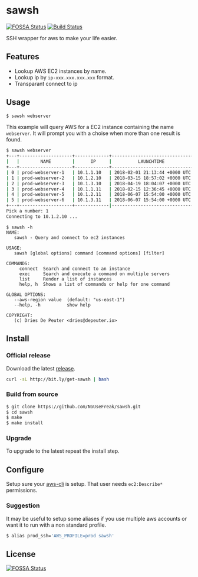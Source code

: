 # sawsh
[![FOSSA Status](https://app.fossa.io/api/projects/git%2Bgithub.com%2FNoUseFreak%2Fsawsh.svg?type=shield)](https://app.fossa.io/projects/git%2Bgithub.com%2FNoUseFreak%2Fsawsh?ref=badge_shield)
[![Build Status](https://travis-ci.org/NoUseFreak/sawsh.svg?branch=master)](https://travis-ci.org/NoUseFreak/sawsh)

SSH wrapper for aws to make your life easier.

## Features

 - Lookup AWS EC2 instances by name.
 - Lookup ip by `ip-xxx.xxx.xxx.xxx` format.
 - Transparant connect to ip

## Usage

```sh
$ sawsh webserver
```

This example will query AWS for a EC2 instance containing the name `webserver`. It will prompt you with a choise when
more than one result is found.

```sh
$ sawsh webserver
+---+--------------------+-------------+-------------------------------+
|   |        NAME        |      IP     |          LAUNCHTIME           |
+---+--------------------+-------------+-------------------------------+
| 0 | prod-webserver-1   | 10.1.1.10   | 2018-02-01 21:13:44 +0000 UTC |
| 1 | prod-webserver-2   | 10.1.2.10   | 2018-03-15 18:57:02 +0000 UTC |
| 2 | prod-webserver-3   | 10.1.3.10   | 2018-04-19 18:04:07 +0000 UTC |
| 3 | prod-webserver-4   | 10.1.1.11   | 2018-02-15 12:36:45 +0000 UTC |
| 4 | prod-webserver-5   | 10.1.2.11   | 2018-06-07 15:54:00 +0000 UTC |
| 5 | prod-webserver-6   | 10.1.3.11   | 2018-06-07 15:54:00 +0000 UTC |
+---+--------------------+-------------|-------------------------------+
Pick a number: 1
Connecting to 10.1.2.10 ...
```

```
$ sawsh -h
NAME:
   sawsh - Query and connect to ec2 instances

USAGE:
   sawsh [global options] command [command options] [filter]

COMMANDS:
     connect  Search and connect to an instance
     exec     Search and execute a command on multiple servers
     list     Render a list of instances
     help, h  Shows a list of commands or help for one command

GLOBAL OPTIONS:
   --aws-region value  (default: "us-east-1")
   --help, -h          show help

COPYRIGHT:
   (c) Dries De Peuter <dries@depeuter.io>

```

## Install

### Official release

Download the latest [release](https://github.com/NoUseFreak/sawsh/releases).

```bash
curl -sL http://bit.ly/get-sawsh | bash
```

### Build from source

```sh
$ git clone https://github.com/NoUseFreak/sawsh.git
$ cd sawsh
$ make
$ make install
```

### Upgrade

To upgrade to the latest repeat the install step.

## Configure

Setup sure your [aws-cli](http://docs.aws.amazon.com/cli/latest/userguide/cli-chap-getting-started.html) is setup. That user needs `ec2:Describe*` permissions.

### Suggestion

It may be useful to setup some aliases if you use multiple aws accounts or want it to run with a non standard profile. 

```sh
$ alias prod_ssh='AWS_PROFILE=prod sawsh'
```


## License
[![FOSSA Status](https://app.fossa.io/api/projects/git%2Bgithub.com%2FNoUseFreak%2Fsawsh.svg?type=large)](https://app.fossa.io/projects/git%2Bgithub.com%2FNoUseFreak%2Fsawsh?ref=badge_large)
